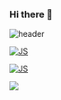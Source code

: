 ### Hi there 👋
![header](https://capsule-render.vercel.app/api?type=slice&color=auto&height=300&section=header&text=Yi%20Hanseul&fontSize=70)

[![JS](https://img.shields.io/badge/JavaScript-F7DF1E?style=flat-square&logo=JavaScript&logoColor=white)](https://github.com/YiHanSeul/momentum)

[![JS](https://img.shields.io/badge/HTML5-E34F26?style=flat-square&logo=HTML5&logoColor=white)](https://github.com/YiHanSeul/kakaotalk)

<img src="https://img.shields.io/badge/HTML5-E34F26?style=flat-square&logo=HTML5&logoColor=white" />
